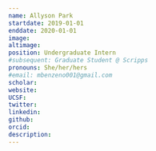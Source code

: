 ```yaml
---
name: Allyson Park
startdate: 2019-01-01
enddate: 2020-01-01
image:
altimage:
position: Undergraduate Intern
#subsequent: Graduate Student @ Scripps
pronouns: She/her/hers
#email: mbenzeno001@gmail.com
scholar:
website:
UCSF:
twitter:
linkedin:
github:
orcid:
description:
---
```


